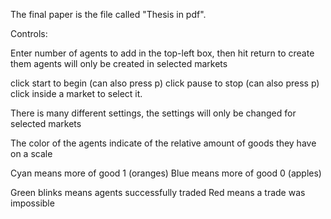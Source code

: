 The final paper is the file called "Thesis in pdf". 

Controls:

Enter number of agents to add in the top-left box, then hit return to create them
agents will only be created in selected markets

click start to begin (can also press p)
click pause to stop (can also press p)
click inside a market to select it.

There is many different settings, the settings will only be changed for selected markets

													
The color of the agents indicate of the relative amount of goods they have on a scale

Cyan means more of good 1 (oranges)
Blue means more of good 0 (apples)

Green blinks means agents successfully traded
Red means a trade was impossible

